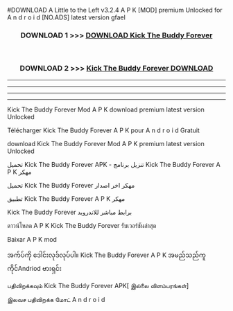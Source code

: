 #DOWNLOAD A Little to the Left v3.2.4 A P K [MOD] premium Unlocked for A n d r o i d [NO.ADS] latest version gfael 



<div align="center">

<h3>DOWNLOAD 1 >>> <a href="https://downloadmod1.web.app/?judul=Kick The Buddy Forever ">DOWNLOAD Kick The Buddy Forever </a></h3><br>

<h3>DOWNLOAD 2 >>> <a href="https://downloadmod1.web.app/?judul=Kick The Buddy Forever ">Kick The Buddy Forever  DOWNLOAD </a></h3>

</div>


----------------------------------------------------------

----------------------------------------------------------

----------------------------------------------------------

----------------------------------------------------------


Kick The Buddy Forever  Mod A P K download premium latest version Unlocked

Télécharger Kick The Buddy Forever  A P K pour A n d r o i d Gratuit

download Kick The Buddy Forever  Mod A P K premium latest version Unlocked

تحميل Kick The Buddy Forever  APK - تنزيل برنامج Kick The Buddy Forever  A P K مهكر

تحميل Kick The Buddy Forever  مهكر اخر اصدار

تطبيق Kick The Buddy Forever  A P K مهكر

Kick The Buddy Forever  برابط مباشر للاندرويد

ดาวน์โหลด A P K Kick The Buddy Forever  รับเวอร์ชันล่าสุด

Baixar A P K mod

အက်ပ်ကို ဒေါင်းလုဒ်လုပ်ပါ။ Kick The Buddy Forever  A P K အမည်သည်ကူကိုင်Andriod ဗားရှင်း

பதிவிறக்கவும் Kick The Buddy Forever  APK[ இல்லை விளம்பரங்கள்] 
 
இலவச பதிவிறக்க மோட் A n d r o i d



